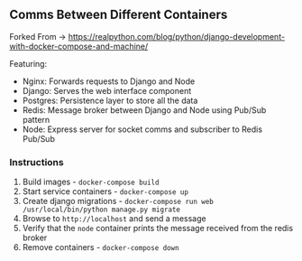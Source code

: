 ## Comms Between Different Containers

Forked From -> https://realpython.com/blog/python/django-development-with-docker-compose-and-machine/

Featuring:

- Nginx: Forwards requests to Django and Node
- Django: Serves the web interface component
- Postgres: Persistence layer to store all the data
- Redis: Message broker between Django and Node using Pub/Sub pattern
- Node: Express server for socket comms and subscriber to Redis Pub/Sub

### Instructions

1. Build images - `docker-compose build`
1. Start service containers - `docker-compose up`
1. Create django migrations - `docker-compose run web /usr/local/bin/python manage.py migrate`
1. Browse to `http://localhost` and send a message 
1. Verify that the `node` container prints the message received from the redis broker
1. Remove containers - `docker-compose down`